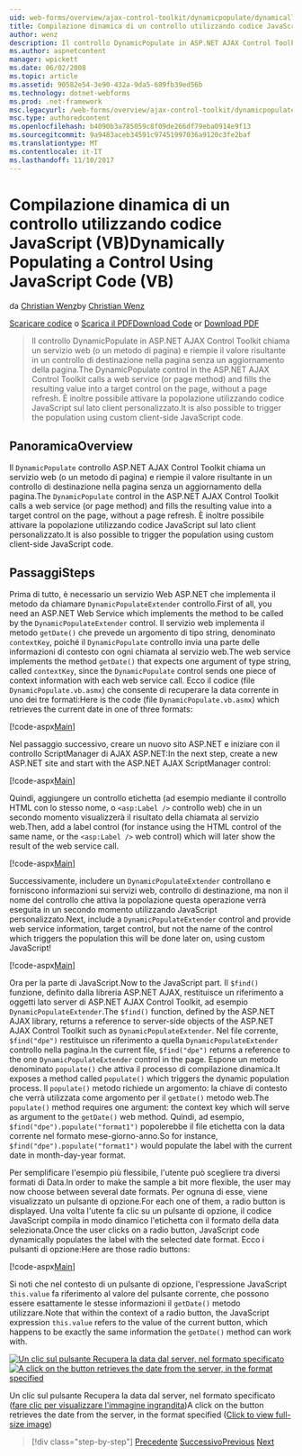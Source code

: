 ```yaml
---
uid: web-forms/overview/ajax-control-toolkit/dynamicpopulate/dynamically-populating-a-control-using-javascript-code-vb
title: Compilazione dinamica di un controllo utilizzando codice JavaScript (VB) | Documenti Microsoft
author: wenz
description: Il controllo DynamicPopulate in ASP.NET AJAX Control Toolkit chiama un servizio web (o un metodo di pagina) e inserisce il valore risultante in un controllo di destinazione t...
ms.author: aspnetcontent
manager: wpickett
ms.date: 06/02/2008
ms.topic: article
ms.assetid: 90582e54-3e90-432a-9da5-689fb39ed56b
ms.technology: dotnet-webforms
ms.prod: .net-framework
msc.legacyurl: /web-forms/overview/ajax-control-toolkit/dynamicpopulate/dynamically-populating-a-control-using-javascript-code-vb
msc.type: authoredcontent
ms.openlocfilehash: b4090b3a785059c8f09de266df79eba0914e9f13
ms.sourcegitcommit: 9a9483aceb34591c97451997036a9120c3fe2baf
ms.translationtype: MT
ms.contentlocale: it-IT
ms.lasthandoff: 11/10/2017
---
```

<a name="dynamically-populating-a-control-using-javascript-code-vb"></a><span data-ttu-id="55a94-103">Compilazione dinamica di un controllo utilizzando codice JavaScript (VB)</span><span class="sxs-lookup"><span data-stu-id="55a94-103">Dynamically Populating a Control Using JavaScript Code (VB)</span></span>
====================
<span data-ttu-id="55a94-104">da [Christian Wenz](https://github.com/wenz)</span><span class="sxs-lookup"><span data-stu-id="55a94-104">by [Christian Wenz](https://github.com/wenz)</span></span>

<span data-ttu-id="55a94-105">[Scaricare codice](http://download.microsoft.com/download/d/8/f/d8f2f6f9-1b7c-46ad-9252-e1fc81bdea3e/dynamicpopulate1.vb.zip) o [Scarica il PDF](http://download.microsoft.com/download/b/6/a/b6ae89ee-df69-4c87-9bfb-ad1eb2b23373/dynamicpopulate1VB.pdf)</span><span class="sxs-lookup"><span data-stu-id="55a94-105">[Download Code](http://download.microsoft.com/download/d/8/f/d8f2f6f9-1b7c-46ad-9252-e1fc81bdea3e/dynamicpopulate1.vb.zip) or [Download PDF](http://download.microsoft.com/download/b/6/a/b6ae89ee-df69-4c87-9bfb-ad1eb2b23373/dynamicpopulate1VB.pdf)</span></span>

> <span data-ttu-id="55a94-106">Il controllo DynamicPopulate in ASP.NET AJAX Control Toolkit chiama un servizio web (o un metodo di pagina) e riempie il valore risultante in un controllo di destinazione nella pagina senza un aggiornamento della pagina.</span><span class="sxs-lookup"><span data-stu-id="55a94-106">The DynamicPopulate control in the ASP.NET AJAX Control Toolkit calls a web service (or page method) and fills the resulting value into a target control on the page, without a page refresh.</span></span> <span data-ttu-id="55a94-107">È inoltre possibile attivare la popolazione utilizzando codice JavaScript sul lato client personalizzato.</span><span class="sxs-lookup"><span data-stu-id="55a94-107">It is also possible to trigger the population using custom client-side JavaScript code.</span></span>


## <a name="overview"></a><span data-ttu-id="55a94-108">Panoramica</span><span class="sxs-lookup"><span data-stu-id="55a94-108">Overview</span></span>

<span data-ttu-id="55a94-109">Il `DynamicPopulate` controllo ASP.NET AJAX Control Toolkit chiama un servizio web (o un metodo di pagina) e riempie il valore risultante in un controllo di destinazione nella pagina senza un aggiornamento della pagina.</span><span class="sxs-lookup"><span data-stu-id="55a94-109">The `DynamicPopulate` control in the ASP.NET AJAX Control Toolkit calls a web service (or page method) and fills the resulting value into a target control on the page, without a page refresh.</span></span> <span data-ttu-id="55a94-110">È inoltre possibile attivare la popolazione utilizzando codice JavaScript sul lato client personalizzato.</span><span class="sxs-lookup"><span data-stu-id="55a94-110">It is also possible to trigger the population using custom client-side JavaScript code.</span></span>

## <a name="steps"></a><span data-ttu-id="55a94-111">Passaggi</span><span class="sxs-lookup"><span data-stu-id="55a94-111">Steps</span></span>

<span data-ttu-id="55a94-112">Prima di tutto, è necessario un servizio Web ASP.NET che implementa il metodo da chiamare `DynamicPopulateExtender` controllo.</span><span class="sxs-lookup"><span data-stu-id="55a94-112">First of all, you need an ASP.NET Web Service which implements the method to be called by the `DynamicPopulateExtender` control.</span></span> <span data-ttu-id="55a94-113">Il servizio web implementa il metodo `getDate()` che prevede un argomento di tipo string, denominato `contextKey`, poiché il `DynamicPopulate` controllo invia una parte delle informazioni di contesto con ogni chiamata al servizio web.</span><span class="sxs-lookup"><span data-stu-id="55a94-113">The web service implements the method `getDate()` that expects one argument of type string, called `contextKey`, since the `DynamicPopulate` control sends one piece of context information with each web service call.</span></span> <span data-ttu-id="55a94-114">Ecco il codice (file `DynamicPopulate.vb.asmx`) che consente di recuperare la data corrente in uno dei tre formati:</span><span class="sxs-lookup"><span data-stu-id="55a94-114">Here is the code (file `DynamicPopulate.vb.asmx`) which retrieves the current date in one of three formats:</span></span>

[!code-aspx[Main](dynamically-populating-a-control-using-javascript-code-vb/samples/sample1.aspx)]

<span data-ttu-id="55a94-115">Nel passaggio successivo, creare un nuovo sito ASP.NET e iniziare con il controllo ScriptManager di AJAX ASP.NET:</span><span class="sxs-lookup"><span data-stu-id="55a94-115">In the next step, create a new ASP.NET site and start with the ASP.NET AJAX ScriptManager control:</span></span>

[!code-aspx[Main](dynamically-populating-a-control-using-javascript-code-vb/samples/sample2.aspx)]

<span data-ttu-id="55a94-116">Quindi, aggiungere un controllo etichetta (ad esempio mediante il controllo HTML con lo stesso nome, o `<asp:Label />` controllo web) che in un secondo momento visualizzerà il risultato della chiamata al servizio web.</span><span class="sxs-lookup"><span data-stu-id="55a94-116">Then, add a label control (for instance using the HTML control of the same name, or the `<asp:Label />` web control) which will later show the result of the web service call.</span></span>

[!code-aspx[Main](dynamically-populating-a-control-using-javascript-code-vb/samples/sample3.aspx)]

<span data-ttu-id="55a94-117">Successivamente, includere un `DynamicPopulateExtender` controllano e forniscono informazioni sui servizi web, controllo di destinazione, ma non il nome del controllo che attiva la popolazione questa operazione verrà eseguita in un secondo momento utilizzando JavaScript personalizzato.</span><span class="sxs-lookup"><span data-stu-id="55a94-117">Next, include a `DynamicPopulateExtender` control and provide web service information, target control, but not the name of the control which triggers the population this will be done later on, using custom JavaScript!</span></span>

[!code-aspx[Main](dynamically-populating-a-control-using-javascript-code-vb/samples/sample4.aspx)]

<span data-ttu-id="55a94-118">Ora per la parte di JavaScript.</span><span class="sxs-lookup"><span data-stu-id="55a94-118">Now to the JavaScript part.</span></span> <span data-ttu-id="55a94-119">Il `$find()` funzione, definito dalla libreria ASP.NET AJAX, restituisce un riferimento a oggetti lato server di ASP.NET AJAX Control Toolkit, ad esempio `DynamicPopulateExtender`.</span><span class="sxs-lookup"><span data-stu-id="55a94-119">The `$find()` function, defined by the ASP.NET AJAX library, returns a reference to server-side objects of the ASP.NET AJAX Control Toolkit such as `DynamicPopulateExtender`.</span></span> <span data-ttu-id="55a94-120">Nel file corrente, `$find("dpe")` restituisce un riferimento a quella `DynamicPopulateExtender` controllo nella pagina.</span><span class="sxs-lookup"><span data-stu-id="55a94-120">In the current file, `$find("dpe")` returns a reference to the one `DynamicPopulateExtender` control in the page.</span></span> <span data-ttu-id="55a94-121">Espone un metodo denominato `populate()` che attiva il processo di compilazione dinamica.</span><span class="sxs-lookup"><span data-stu-id="55a94-121">It exposes a method called `populate()` which triggers the dynamic population process.</span></span> <span data-ttu-id="55a94-122">Il `populate()` metodo richiede un argomento: la chiave di contesto che verrà utilizzata come argomento per il `getDate()` metodo web.</span><span class="sxs-lookup"><span data-stu-id="55a94-122">The `populate()` method requires one argument: the context key which will serve as argument to the `getDate()` web method.</span></span> <span data-ttu-id="55a94-123">Quindi, ad esempio, `$find("dpe").populate("format1")` popolerebbe il file etichetta con la data corrente nel formato mese-giorno-anno.</span><span class="sxs-lookup"><span data-stu-id="55a94-123">So for instance, `$find("dpe").populate("format1")` would populate the label with the current date in month-day-year format.</span></span>

<span data-ttu-id="55a94-124">Per semplificare l'esempio più flessibile, l'utente può scegliere tra diversi formati di Data.</span><span class="sxs-lookup"><span data-stu-id="55a94-124">In order to make the sample a bit more flexible, the user may now choose between several date formats.</span></span> <span data-ttu-id="55a94-125">Per ognuna di esse, viene visualizzato un pulsante di opzione.</span><span class="sxs-lookup"><span data-stu-id="55a94-125">For each one of them, a radio button is displayed.</span></span> <span data-ttu-id="55a94-126">Una volta l'utente fa clic su un pulsante di opzione, il codice JavaScript compila in modo dinamico l'etichetta con il formato della data selezionata.</span><span class="sxs-lookup"><span data-stu-id="55a94-126">Once the user clicks on a radio button, JavaScript code dynamically populates the label with the selected date format.</span></span> <span data-ttu-id="55a94-127">Ecco i pulsanti di opzione:</span><span class="sxs-lookup"><span data-stu-id="55a94-127">Here are those radio buttons:</span></span>

[!code-aspx[Main](dynamically-populating-a-control-using-javascript-code-vb/samples/sample5.aspx)]

<span data-ttu-id="55a94-128">Si noti che nel contesto di un pulsante di opzione, l'espressione JavaScript `this.value` fa riferimento al valore del pulsante corrente, che possono essere esattamente le stesse informazioni il `getDate()` metodo utilizzare.</span><span class="sxs-lookup"><span data-stu-id="55a94-128">Note that within the context of a radio button, the JavaScript expression `this.value` refers to the value of the current button, which happens to be exactly the same information the `getDate()` method can work with.</span></span>


<span data-ttu-id="55a94-129">[![Un clic sul pulsante Recupera la data dal server, nel formato specificato](dynamically-populating-a-control-using-javascript-code-vb/_static/image2.png)](dynamically-populating-a-control-using-javascript-code-vb/_static/image1.png)</span><span class="sxs-lookup"><span data-stu-id="55a94-129">[![A click on the button retrieves the date from the server, in the format specified](dynamically-populating-a-control-using-javascript-code-vb/_static/image2.png)](dynamically-populating-a-control-using-javascript-code-vb/_static/image1.png)</span></span>

<span data-ttu-id="55a94-130">Un clic sul pulsante Recupera la data dal server, nel formato specificato ([fare clic per visualizzare l'immagine ingrandita](dynamically-populating-a-control-using-javascript-code-vb/_static/image3.png))</span><span class="sxs-lookup"><span data-stu-id="55a94-130">A click on the button retrieves the date from the server, in the format specified ([Click to view full-size image](dynamically-populating-a-control-using-javascript-code-vb/_static/image3.png))</span></span>

>[!div class="step-by-step"]
<span data-ttu-id="55a94-131">[Precedente](dynamically-populating-a-control-vb.md)
[Successivo](using-dynamicpopulate-with-a-user-control-and-javascript-vb.md)</span><span class="sxs-lookup"><span data-stu-id="55a94-131">[Previous](dynamically-populating-a-control-vb.md)
[Next](using-dynamicpopulate-with-a-user-control-and-javascript-vb.md)</span></span>
